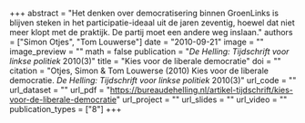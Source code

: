 +++
abstract = "Het denken over democratisering binnen GroenLinks is blijven steken in het participatie-ideaal uit de jaren zeventig, hoewel dat niet meer klopt met de praktijk. De partij moet een andere weg inslaan."
authors = ["Simon Otjes", "Tom Louwerse"]
date = "2010-09-21"
image = ""
image_preview = ""
math = false
publication = "*De Helling: Tijdschrift voor linkse politiek* 2010(3)"
title = "Kies voor de liberale democratie"
doi = ""
citation = "Otjes, Simon & Tom Louwerse (2010) Kies voor de liberale democratie. *De Helling: Tijdschrift voor linkse politiek* 2010(3)"
url_code = ""
url_dataset = ""
url_pdf = "https://bureaudehelling.nl/artikel-tijdschrift/kies-voor-de-liberale-democratie"
url_project = ""
url_slides = ""
url_video = ""
publication_types = ["8"]
+++


